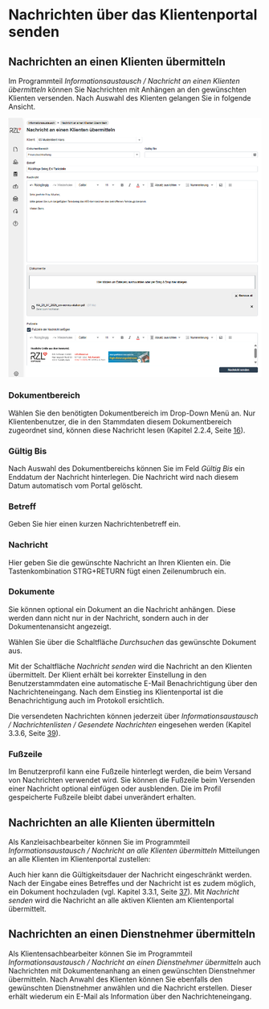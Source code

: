 # Nachrichten über das Klientenportal senden 

## Nachrichten an einen Klienten übermitteln

Im Programmteil *Informationsaustausch / Nachricht an einen Klienten übermitteln* können Sie Nachrichten mit Anhängen an den gewünschten Klienten versenden. Nach Auswahl des Klienten gelangen Sie in folgende Ansicht.


![](img/image53.png)

### Dokumentbereich

Wählen Sie den benötigten Dokumentbereich im Drop-Down Menü an. Nur Klientenbenutzer, die in den Stammdaten diesem Dokumentbereich zugeordnet sind, können diese Nachricht lesen (Kapitel 2.2.4, Seite [16](#benutzerdaten-und-berechtigungen)).

### Gültig Bis 

Nach Auswahl des Dokumentbereichs können Sie im Feld *Gültig Bis* ein Enddatum der Nachricht hinterlegen. Die Nachricht wird nach diesem Datum automatisch vom Portal gelöscht.

### Betreff 

Geben Sie hier einen kurzen Nachrichtenbetreff ein.

### Nachricht 

Hier geben Sie die gewünschte Nachricht an Ihren Klienten ein. Die Tastenkombination STRG+RETURN fügt einen Zeilenumbruch ein.

### Dokumente 

Sie können optional ein Dokument an die Nachricht anhängen. Diese werden dann nicht nur in der Nachricht, sondern auch in der Dokumentenansicht
angezeigt.

Wählen Sie über die Schaltfläche *Durchsuchen* das gewünschte Dokument aus.

Mit der Schaltfläche *Nachricht* *senden* wird die Nachricht an den Klienten übermittelt. Der Klient erhält bei korrekter Einstellung in den Benutzerstammdaten eine automatische E-Mail Benachrichtigung über den Nachrichteneingang. Nach dem Einstieg ins Klientenportal ist die Benachrichtigung auch im Protokoll ersichtlich.

Die versendeten Nachrichten können jederzeit über *Informationsaustausch / Nachrichtenlisten / Gesendete Nachrichten* eingesehen werden (Kapitel 3.3.6, Seite [39](#gesendete-nachrichten)).

### Fußzeile 

Im Benutzerprofil kann eine Fußzeile hinterlegt werden, die beim Versand von Nachrichten verwendet wird. Sie können die Fußzeile beim Versenden einer Nachricht optional einfügen oder ausblenden. Die im Profil gespeicherte Fußzeile bleibt dabei unverändert erhalten.

## Nachrichten an alle Klienten übermitteln

Als Kanzleisachbearbeiter können Sie im Programmteil *Informationsaustausch / Nachricht an alle Klienten übermitteln* Mitteilungen an alle Klienten im Klientenportal zustellen:

Auch hier kann die Gültigkeitsdauer der Nachricht eingeschränkt werden. Nach der Eingabe eines Betreffes und der Nachricht ist es zudem möglich, ein Dokument hochzuladen (vgl. Kapitel 3.3.1, Seite [37](#nachrichten-an-einen-klienten-übermitteln)). Mit *Nachricht senden* wird die Nachricht an alle aktiven Klienten am Klientenportal übermittelt.

## Nachrichten an einen Dienstnehmer übermitteln

Als Klientensachbearbeiter können Sie im Programmteil *Informationsaustausch / Nachricht an einen Dienstnehmer übermitteln* auch Nachrichten mit Dokumentenanhang an einen gewünschten Dienstnehmer übermitteln. Nach Anwahl des Klienten können Sie ebenfalls den gewünschten Dienstnehmer anwählen und die Nachricht erstellen. Dieser erhält wiederum ein E-Mail als Information über den Nachrichteneingang.